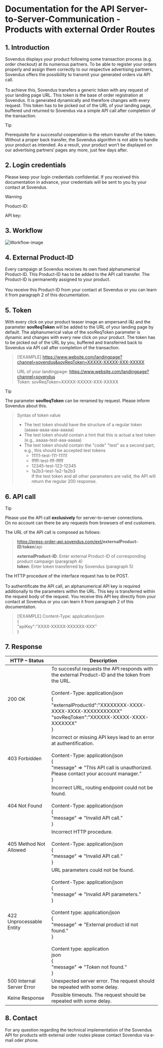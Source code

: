 # Documentation for the API Server-to-Server-Communication - Products with external Order Routes

## 1. Introduction

Sovendus displays your product following some transaction process (e.g. order checkout) at its numerous partners. To be able to register your orders properly and assign them correctly to our respective advertising partners, Sovendus offers the possibility to transmit your generated orders via API call.<br> <br>
To achieve this, Sovendus transfers a generic token with any request of your landing page URL. This token is the base of order registration at Sovendus. It is generated dynamically and therefore changes with every request. This token has to be picked out of the URL of your landing page, buffered und returned to Sovendus via a simple API call after completion of the transaction.

> [!TIP]
> Prerequisite for a successful cooperation is the return transfer of the token.  
> Without a proper back transfer, the Sovendus algorithm is not able to handle your product as intended. As a
> result, your product won’t be displayed on our advertising partners‘ pages any more, just few days after.

## 2. Login credentials

Please keep your login credentials confidential. If you received this documentation in advance, your credentials will be sent to you by your contact at Sovendus.

> [!WARNING]
> Product-ID:
>
> API key:
>

## 3. Workflow

![Workflow-image](https://raw.githubusercontent.com/Sovendus-GmbH/Generic-Sovendus-Checkout-Products-Postback-Integration-Documentation/main/workflowimg.png)

## 4. External Product-ID

Every campaign at Sovendus receives its own fixed alphanumerical Product-ID. This Product-ID has to be added to the API call transfer. The Product-ID is permanently assigned to your product.<br> <br>
You receive this Product-ID from your contact at Sovendus or you can learn it from paragraph 2 of this documentation.

## 5. Token

With every click on your product teaser image an ampersand (&) and the parameter **sovReqToken** will be added to the URL of your landing page by default. The alphanumerical value of the sovReqToken parameter is dynamic and changes with every new click on your product. The token has to be picked out of the URL by you, buffered and transferred back to Sovendus via API call after completion of the transaction.

> [!EXAMPLE]
> https://www.website.com/landingpage?channel=sovendus&sovReqToken=XXXXX-XXXXX-XXX-XXXXX
>
> URL of your landingpage: https://www.website.com/landingpage?channel=sovendus  
> Token: sovReqToken=XXXXX-XXXXX-XXX-XXXXX

> [!TIP]
> The parameter **sovReqToken** can be renamed by request. Please inform Sovendus about this.

> Syntax of token value
>    - The test token should have the structure of a regular token (aaaaa-aaaa-aaa-aaaaa)
>    - The test token should contain a hint that this is actual a test token (e.g., aaaaa-test-aaa-aaaaa)
>    - The test token should contain the "code" "test" as a second part, e.g., this should be accepted test tokens
>        - 11111-test-111-11111
>        - fffff-test-fff-fffff
>        - 12345-test-123-12345
>        - 1a2b3-test-1a2-1a2b3  
> If the test token and all other parameters are valid, the API will return the regular 200 response.

## 6. API call

> [!TIP]
> Please use the API call **exclusively** for server-to-server connections.  
> On no account can there be any requests from browsers of end customers.

The URL of the API call is composed as follows:
> https://press-order-api.sovendus.com/ext/<b>externalProduct-ID</b>/<b>token</b>/api
>
> **externalProduct-ID**: Enter external Product-ID of corresponding product campaign (paragraph 4)  
> **token**: Enter token transferred by Sovendus (paragraph 5)

The HTTP procedure of the interface request has to be POST.<br> <br>
To authentificate the API call, an alphanumerical API key is required additionally to the parameters within the URL. This key is transferred within the request body of the request. You receive this API key directly from your contact at Sovendus or you can learn it from paragraph 2 of this documentation.

> [!EXAMPLE]
> Content-Type: application/json  
> {  
> "apiKey":"XXXX-XXXXX-XXXXXX-XXX"  
> }

## 7. Response

| HTTP – Status | Description |
|----------------------|----------------------|
| 200 OK | To succesful requests the API responds with the external Product-ID and the token from the URL. <br> <br> Content-Type: application/json <br> { <br> "externalProductId":"XXXXXXXX-XXXX-XXXX-XXXX-XXXXXXXXXXX" <br> "sovReqToken":"XXXXXX-XXXXX-XXXX-XXXXXXX" <br> }|
| 403 Forbidden | Incorrect or missing API keys lead to an error at authentification. <br> <br> Content-Type: application/json <br> { <br> "message" => "This API call is unauthorized. Please contact your account manager." <br> }|
| 404 Not Found | Incorrect URL, routing endpoint could not be found. <br> <br> Content-Type: application/json <br> { <br> "message" => "Invalid API call." <br> }|
| 405 Method Not Allowed | Incorrect HTTP procedure. <br> <br> Content-Type: application/json <br> { <br> "message" => "Invalid API call." <br> }|
| 422 Unprocessable Entity | URL parameters could not be found. <br> <br> Content-Type: application/json <br> { <br> "message" => "Invalid API parameters." <br> } <br> <br> Content type: application/json <br> { <br> "message" => "External product id not found." <br> } <br> <br> Content type: application<br> json <br> { <br> "message" => "Token not found." <br> } |
| 500 Internal Server Error | Unexpected server error. The request should be repeated with some delay. |
| Keine Response | Possible timeouts. The request should be repeated with some delay. |

## 8. Contact
For any question regarding the technical implementation of the Sovendus API for products with external order routes please contact Sovendus via e-mail oder phone.